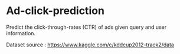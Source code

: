 # Ad-click-prediction
Predict the click-through-rates (CTR) of ads given query and user information.

Dataset source : https://www.kaggle.com/c/kddcup2012-track2/data


